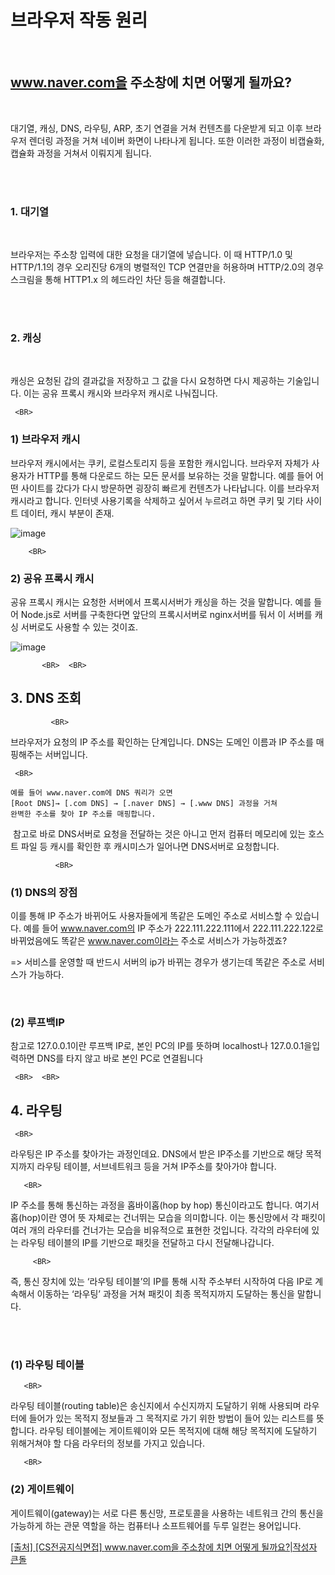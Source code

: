 # 브라우저 작동 원리

<BR>

## www.naver.com을 주소창에 치면 어떻게 될까요?
  
<BR>

대기열, 캐싱, DNS, 라우팅, ARP, 초기 연결을 거쳐 컨텐츠를 다운받게 되고 
이후 브라우저 렌더링 과정을 거쳐 네이버 화면이 나타나게 됩니다. 
또한 이러한 과정이 비캡슐화, 캡슐화 과정을 거쳐서 이뤄지게 됩니다. 

<BR><BR>
  
 ### 1. 대기열 
 
 <BR> 
 
 브라우저는 주소창 입력에 대한 요청을 대기열에 넣습니다. 
 이 때 HTTP/1.0 및 HTTP/1.1의 경우 오리진당 6개의 병렬적인 TCP 연결만을 허용하며 
 HTTP/2.0의 경우 스크림을 통해 HTTP1.x 의 헤드라인 차단 등을 해결합니다. 
  
 <BR><BR> 
   
   
### 2. 캐싱
   
  <BR> 
  
캐싱은 요청된 갑의 결과값을 저장하고 그 값을 다시 요청하면 다시 제공하는 기술입니다. 
이는 공유 프록시 캐시와 브라우저 캐시로 나눠집니다. 
    
     <BR> 
    
### 1) 브라우저 캐시 

브라우저 캐시에서는 쿠키, 로컬스토리지 등을 포함한 캐시입니다. 
브라우저 자체가 사용자가 HTTP를 통해 다운로드 하는 모든 문서를 보유하는 것을 말합니다. 
예를 들어 어떤 사이트를 갔다가 다시 방문하면 굉장히 빠르게 컨텐츠가 나타납니다. 
이를 브라우저 캐시라고 합니다. 인터넷 사용기록을 삭제하고 싶어서 누르려고 하면 
쿠키 및 기타 사이트 데이터, 캐시 부분이 존재. 
    
![image](https://user-images.githubusercontent.com/72599761/209499210-c0914d5b-cc0c-41ba-a2fd-46e68737c0c9.png)

    
        <BR> 
       
### 2) 공유 프록시 캐시

공유 프록시 캐시는 요청한 서버에서 프록시서버가 캐싱을 하는 것을 말합니다. 
예를 들어 Node.js로 서버를 구축한다면 
앞단의 프록시서버로 nginx서버를 둬서 이 서버를 캐싱 서버로도 사용할 수 있는 것이죠.  

![image](https://user-images.githubusercontent.com/72599761/209499323-019e7591-de24-4686-936a-17dc0cbf827c.png)
    
          
           <BR>  <BR> 

 ## 3. DNS 조회 
 
             <BR> 
             
브라우저가 요청의 IP 주소를 확인하는 단계입니다. 
DNS는 도메인 이름과 IP 주소를 매핑해주는 서버입니다. 
             
     <BR> 
       
    예를 들어 www.naver.com에 DNS 쿼리가 오면 
    [Root DNS]→ [.com DNS] → [.naver DNS] → [.www DNS] 과정을 거쳐 
    완벽한 주소를 찾아 IP 주소를 매핑합니다.  
​
참고로 바로 DNS서버로 요청을 전달하는 것은 아니고 
먼저 컴퓨터 메모리에 있는 호스트 파일 등 캐시를 확인한 후 
캐시미스가 일어나면 DNS서버로 요청합니다.

              <BR> 
    
### (1) DNS의 장점 

이를 통해 IP 주소가 바뀌어도 사용자들에게 똑같은 도메인 주소로 서비스할 수 있습니다. 
예를 들어 www.naver.com의 IP 주소가 222.111.222.111에서 222.111.222.122로 바뀌었음에도 
똑같은 www.naver.com이라는 주소로 서비스가 가능하겠죠?

=> 서비스를 운영할 때 반드시 서버의 ip가 바뀌는 경우가 생기는데 
똑같은 주소로 서비스가 가능하다. 
                
​  <BR> 

### (2) 루프백IP

참고로 127.0.0.1이란 루프백 IP로, 본인 PC의 IP를 뜻하며 localhost나 127.0.0.1을입력하면 DNS를 타지 않고 바로 본인 PC로 연결됩니다  

     <BR>  <BR> 
                
                
 ## 4. 라우팅 

     <BR> 
       
라우팅은 IP 주소를 찾아가는 과정인데요. 
DNS에서 받은 IP주소를 기반으로 해당 목적지까지 
라우팅 테이블, 서브네트워크 등을 거쳐 IP주소를 찾아가야 합니다. 

       <BR>
       
IP 주소를 통해 통신하는 과정을 홉바이홉(hop by hop) 통신이라고도 합니다.
여기서 홉(hop)이란 영어 뜻 자체로는 건너뛰는 모습을 의미합니다. 
이는 통신망에서 각 패킷이 여러 개의 라우터를 건너가는 모습을 비유적으로 표현한 것입니다. 
각각의 라우터에 있는 라우팅 테이블의 IP를 기반으로 패킷을 전달하고 다시 전달해나갑니다.

         <BR>
         
즉, 통신 장치에 있는 ‘라우팅 테이블’의 IP를 통해 
시작 주소부터 시작하여 다음 IP로 계속해서 이동하는 
‘라우팅’ 과정을 거쳐 패킷이 최종 목적지까지 도달하는 통신을 말합니다.

<BR>  <BR>  
       
 ### (1) 라우팅 테이블 
  
       <BR>  
         
라우팅 테이블(routing table)은 송신지에서 수신지까지 도달하기 위해 사용되며 라우터에 들어가 있는 목적지 정보들과 그 목적지로 가기 위한 방법이 들어 있는 리스트를 뜻합니다. 라우팅 테이블에는 게이트웨이와 모든 목적지에 대해 해당 목적지에 도달하기 위해거쳐야 할 다음 라우터의 정보를 가지고 있습니다.

    
       <BR>  
    
### (2) 게이트웨이 

게이트웨이(gateway)는 서로 다른 통신망, 
프로토콜을 사용하는 네트워크 간의 통신을 가능하게 하는 
관문 역할을 하는 컴퓨터나 소프트웨어를 두루 일컫는 용어입니다.

         
    
    
    
    
    
    
    
    
[[출처] [CS전공지식면접] www.naver.com을 주소창에 치면 어떻게 될까요?|작성자 큰돌](https://blog.naver.com/jhc9639/222700552159)

    
    
    
    
    
    
    
    
    
